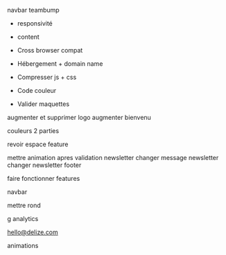 navbar teambump

- responsivité

- content

- Cross browser compat

- Hébergement + domain name

- Compresser js + css

- Code couleur

- Valider maquettes

augmenter et supprimer logo
augmenter bienvenu 

couleurs 2 parties

revoir espace feature

mettre animation apres validation newsletter
changer message newsletter
changer newsletter footer

faire fonctionner features

navbar

mettre rond

g analytics

hello@delize.com



animations